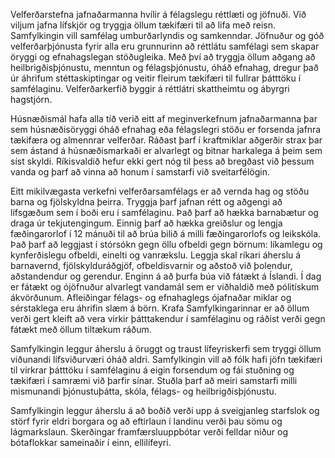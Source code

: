 Velferðarstefna jafnaðarmanna hvílir á félagslegu réttlæti og jöfnuði. Við viljum jafna lífskjör og tryggja öllum tækifæri til að lifa með reisn. Samfylkingin vill samfélag umburðarlyndis og samkenndar. Jöfnuður og góð velferðarþjónusta fyrir alla eru grunnurinn að réttlátu samfélagi sem skapar öryggi og efnahagslegan stöðugleika. Með því að tryggja öllum aðgang að heilbrigðisþjónustu, menntun og félagsþjónustu, óháð efnahag, dregur það úr áhrifum stéttaskiptingar og veitir fleirum tækifæri til fullrar þátttöku í samfélaginu. Velferðarkerfið byggir á réttlátri skattheimtu og ábyrgri hagstjórn.

Húsnæðismál hafa alla tíð verið eitt af meginverkefnum jafnaðarmanna þar sem húsnæðisöryggi óháð efnahag eða félagslegri stöðu er forsenda jafnra tækifæra og almennrar velferðar. Ráðast þarf í kraftmiklar aðgerðir strax þar sem ástand á húsnæðismarkaði er alvarlegt og bitnar harkalega á þeim sem síst skyldi. Ríkisvaldið hefur ekki gert nóg til þess að bregðast við þessum vanda og þarf að vinna að honum í samstarfi við sveitarfélögin.

Eitt mikilvægasta verkefni velferðarsamfélags er að vernda hag og stöðu barna og fjölskyldna þeirra. Tryggja þarf jafnan rétt og aðgengi að lífsgæðum sem í boði eru í samfélaginu. Það þarf að hækka barnabætur og draga úr tekjutengingum. Einnig þarf að hækka greiðslur og lengja fæðingarorlof í 12 mánuði til að brúa bilið á milli fæðingarorlofs og leikskóla. Það þarf að leggjast í stórsókn gegn öllu ofbeldi gegn börnum: líkamlegu og kynferðislegu ofbeldi, einelti og vanrækslu. Leggja skal ríkari áherslu á barnavernd, fjölskylduráðgjöf, ofbeldisvarnir og aðstoð við þolendur, aðstandendur og gerendur.
Enginn á að þurfa búa við fátækt á Íslandi. Í dag er fátækt og ójöfnuður alvarlegt vandamál sem er viðhaldið með pólitískum ákvörðunum. Afleiðingar félags- og efnahaglegs ójafnaðar miklar og sérstaklega eru áhrifin slæm á börn. Krafa Samfylkingarinnar er að  öllum verði gert kleift að vera virkir þátttakendur í samfélaginu og ráðist verði gegn fátækt með öllum tiltækum ráðum.

Samfylkingin leggur áherslu á öruggt og traust lífeyriskerfi sem tryggi öllum viðunandi lífsviðurværi óháð aldri. Samfylkingin vill að fólk hafi jöfn tækifæri til virkrar þátttöku í samfélaginu á eigin forsendum og fái stuðning og tækifæri í samræmi við þarfir sínar. Stuðla þarf að meiri samstarfi milli mismunandi þjónustuþátta, skóla, félags- og heilbrigðisþjónustu.

Samfylkingin leggur áherslu á að boðið verði upp á sveigjanleg starfslok og störf fyrir eldri borgara og að eftirlaun í landinu verði þau sömu og lágmarkslaun. Skerðingar framfærsluuppbótar verði felldar niður og bótaflokkar sameinaðir í einn, ellilífeyri.
